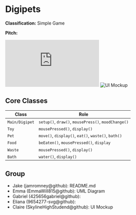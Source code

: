# Digipets

**Classification:** Simple Game

**Pitch:** 

![Class Diagram](https://github.com/jamromney/Group-1/blob/main/Class%20Diagram/Digipets.drawio.pdf)
![UI Mockup](mockup.png)

## Core Classes
| Class | Role |
|-------|------|
| `Main/Digipet` | `setup()`, `draw()`, `mousePress()`, `moodChange()` |
| `Toy` | `mousePressed()`, `display()` |
| `Pet` | `move()`, `display()`, `eat()`, `waste()`, `bath()` |
| `Food` | `beEaten()`, `mousePressed()`, `display` |
| `Waste` | `mousePressed()`, `display()` |
| `Bath` | `water()`, `display()` |

## Group
- Jake (jamromney@github): README.md
- Emma (EmmaWill815@github): UML Diagram
- Gabriel (425656gabriel@github): 
- Eliana (9654277-svg@github): 
- Claire (SkylineHighStudend@github): UI Mockup
